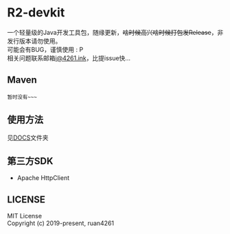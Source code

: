 # R2-devkit
一个轻量级的Java开发工具包，随缘更新，~~啥时候高兴啥时候打包发Release~~，非发行版本请勿使用。\
可能会有BUG，谨慎使用 : P\
相关问题联系邮箱[i@4261.ink](mailto:i@4261.ink)，比提issue快...

## Maven
```
暂时没有~~~
```

## 使用方法
见[DOCS](/docs)文件夹

## 第三方SDK
* Apache HttpClient

## LICENSE
MIT License\
Copyright (c) 2019-present,  ruan4261